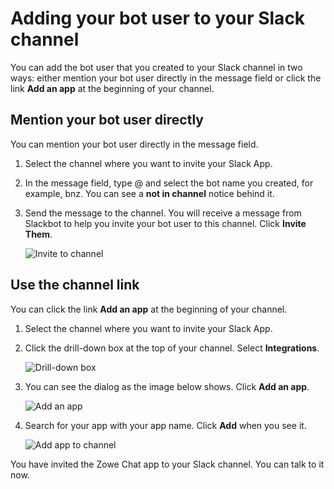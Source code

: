 # Adding your bot user to your Slack channel

You can add the bot user that you created to your Slack channel in two ways: either mention your bot user directly in the message field or click the link **Add an app** at the beginning of your channel.

## Mention your bot user directly 

You can mention your bot user directly in the message field.

1. Select the channel where you want to invite your Slack App.

2. In the message field, type @ and select the bot name you created, for example, bnz. You can see a **not in channel** notice behind it.

3. Send the message to the channel. You will receive a message from Slackbot to help you invite your bot user to this channel. Click **Invite Them**.

    ![Invite to channel](/v2.4.x/images/zowe-chat/slack_invitebot.png)

## Use the channel link

You can click the link **Add an app** at the beginning of your channel.

1. Select the channel where you want to invite your Slack App.

2. Click the drill-down box at the top of your channel. Select **Integrations**.

    ![Drill-down box](/v2.4.x/images/zowe-chat/slack_channelhead.png)

3. You can see the dialog as the image below shows. Click **Add an app**.

    ![Add an app](/v2.4.x/images/zowe-chat/slack_addapp.png)

4. Search for your app with your app name. Click **Add** when you see it.

    ![Add app to channel](/v2.4.x/images/zowe-chat/slack_add.png)


You have invited the Zowe Chat app to your Slack channel. You can talk to it now.


